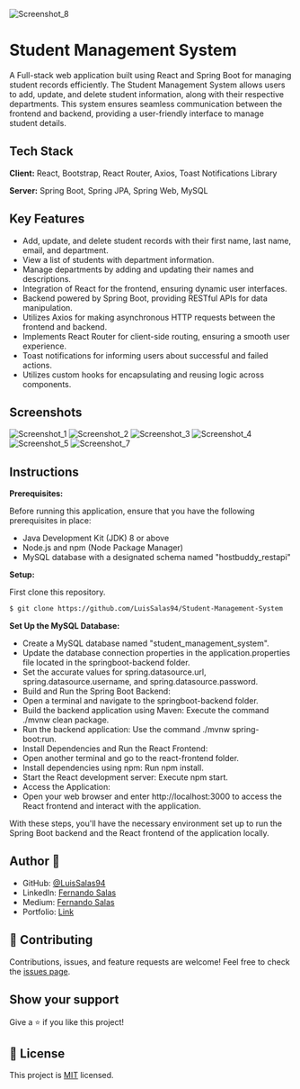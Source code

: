 
![Screenshot_8](https://github.com/LuisSalas94/Student-Management-System/assets/57297709/d46bab2c-c5b4-40b3-8efa-b3933b8face0)

# Student Management System

A Full-stack web application built using React and Spring Boot for managing student records efficiently. The Student Management System allows users to add, update, and delete student information, along with their respective departments. This system ensures seamless communication between the frontend and backend, providing a user-friendly interface to manage student details.


## Tech Stack

**Client:** React, Bootstrap, React Router, Axios, Toast Notifications Library

**Server:** Spring Boot, Spring JPA, Spring Web, MySQL


## Key Features

- Add, update, and delete student records with their first name, last name, email, and department.
- View a list of students with department information.
- Manage departments by adding and updating their names and descriptions.
- Integration of React for the frontend, ensuring dynamic user interfaces.
- Backend powered by Spring Boot, providing RESTful APIs for data manipulation.
- Utilizes Axios for making asynchronous HTTP requests between the frontend and backend.
- Implements React Router for client-side routing, ensuring a smooth user experience.
- Toast notifications for informing users about successful and failed actions.
- Utilizes custom hooks for encapsulating and reusing logic across components.


## Screenshots
![Screenshot_1](https://github.com/LuisSalas94/Student-Management-System/assets/57297709/4eccd309-177e-481c-a727-a97c46543b73)
![Screenshot_2](https://github.com/LuisSalas94/Student-Management-System/assets/57297709/b8d462fc-8049-4c88-b0a1-941e954bb8a1)
![Screenshot_3](https://github.com/LuisSalas94/Student-Management-System/assets/57297709/4a0013f8-7ac4-42f0-98c2-c5931690e602)
![Screenshot_4](https://github.com/LuisSalas94/Student-Management-System/assets/57297709/71d52d6b-a1f2-41a0-9808-db4114c09c3f)
![Screenshot_5](https://github.com/LuisSalas94/Student-Management-System/assets/57297709/3ea5a570-38c3-4b77-9a2b-e0c00ee0667a)
![Screenshot_7](https://github.com/LuisSalas94/Student-Management-System/assets/57297709/d65c4391-f404-4c21-8904-48e6b39e0c01)

## Instructions
**Prerequisites:**

Before running this application, ensure that you have the following prerequisites in place:

- Java Development Kit (JDK) 8 or above
- Node.js and npm (Node Package Manager)
- MySQL database with a designated schema named "hostbuddy_restapi"

**Setup:**

First clone this repository.
```bash
$ git clone https://github.com/LuisSalas94/Student-Management-System
```
**Set Up the MySQL Database:**

- Create a MySQL database named "student_management_system".
- Update the database connection properties in the application.properties file located in the springboot-backend folder. 
- Set the accurate values for spring.datasource.url, spring.datasource.username, and spring.datasource.password.
- Build and Run the Spring Boot Backend:
- Open a terminal and navigate to the springboot-backend folder.
- Build the backend application using Maven: Execute the command ./mvnw clean package.
- Run the backend application: Use the command ./mvnw spring-boot:run.
- Install Dependencies and Run the React Frontend:
- Open another terminal and go to the react-frontend folder.
- Install dependencies using npm: Run npm install.
- Start the React development server: Execute npm start.
- Access the Application:
- Open your web browser and enter http://localhost:3000 to access the React frontend and interact with the application.

With these steps, you'll have the necessary environment set up to run the Spring Boot backend and the React frontend of the application locally.

## Author 👤

- GitHub: [@LuisSalas94](https://github.com/LuisSalas94)
- LinkedIn: [Fernando Salas](https://www.linkedin.com/in/luisfernandosalasgave/)
- Medium: [Fernando Salas](https://medium.com/@luisfernandosalasg)
- Portfolio: [Link](https://fernando-salas-portfolio.netlify.app/)

## 🤝 Contributing

Contributions, issues, and feature requests are welcome!
Feel free to check the [issues page](../../issues/).


## Show your support

Give a ⭐️ if you like this project!

## 📝 License

This project is [MIT](./MIT.md) licensed.  


